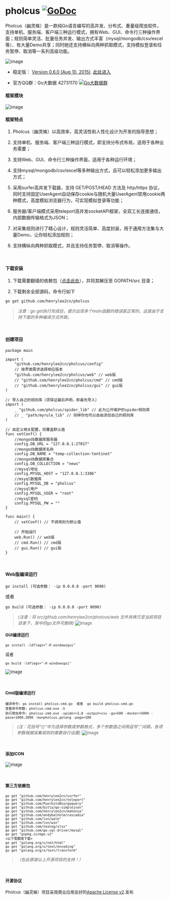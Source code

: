 # pholcus    [![GoDoc](https://godoc.org/github.com/tsuna/gohbase?status.png)](https://godoc.org/github.com/henrylee2cn/pholcus)

Pholcus（幽灵蛛）是一款纯Go语言编写的高并发、分布式、重量级爬虫软件，支持单机、服务端、客户端三种运行模式，拥有Web、GUI、命令行三种操作界面；规则简单灵活、批量任务并发、输出方式丰富（mysql/mongodb/csv/excel等）、有大量Demo共享；同时她还支持横纵向两种抓取模式，支持模拟登录和任务暂停、取消等一系列高级功能。

![image](https://github.com/henrylee2cn/pholcus/blob/master/doc/icon.png)

* 稳定版： [Version 0.6.0 (Aug 10, 2015)](https://github.com/henrylee2cn/pholcus/releases).   [此处进入](https://github.com/henrylee2cn/pholcus/tree/master)

* 官方QQ群：Go大数据 42731170    [![Go大数据群](http://pub.idqqimg.com/wpa/images/group.png)](http://shang.qq.com/wpa/qunwpa?idkey=83ee3e1a4be6bdb2b08a51a044c06ae52cf10a082f7c5cf6b36c1f78e8b03589)

#### 框架模块

![image](https://github.com/henrylee2cn/pholcus/blob/master/doc/project.png)


#### 框架特点
 1. Pholcus（幽灵蛛）以高效率，高灵活性和人性化设计为开发的指导思想；

 2. 支持单机、服务端、客户端三种运行模式，即支持分布式布局，适用于各种业务需要；
 
 3. 支持Web、GUI、命令行三种操作界面，适用于各种运行环境；
 
 4. 支持mysql/mongodb/csv/excel等多种输出方式，且可以轻松添加更多输出方式；
 
 5. 采用surfer高并发下载器，支持 GET/POST/HEAD 方法及 http/https 协议，同时支持固定UserAgent自动保存cookie与随机大量UserAgent禁用cookie两种模式，高度模拟浏览器行为，可实现模拟登录等功能；

 6. 服务器/客户端模式采用teleport高并发socketAPI框架，全双工长连接通信，内部数据传输格式为JSON；
 
 7. 对采集规则进行了精心设计，规则灵活简单、高度封装，用于通用方法集与大量Demo，让你轻松添加规则；
 
 8. 支持横纵向两种抓取模式，并且支持任务暂停、取消等操作。

&nbsp;

#### 下载安装

1. 下载需要翻墙的依赖包（[点击此处](https://raw.githubusercontent.com/henrylee2cn/pholcus/master/doc/%E9%9C%80%E8%A6%81%E7%BF%BB%E5%A2%99%E7%9A%84%E4%BE%9D%E8%B5%96%E5%8C%85%E5%9C%A8%E8%BF%99%E9%87%8C-%E8%A7%A3%E5%8E%8B%E8%87%B3gopath.rar)），并将其解压至 GOPATH/src 目录；

2. 下载剩余全部源码，命令行如下
```
go get github.com/henrylee2cn/pholcus
```

 > *<font size=2>注意：go get执行完成后，提示出现多个main函数的错误是正常的，这是由于支持下面的多种编译方式所致。</font>*

&nbsp;

#### 创建项目

```
package main

import (
    "github.com/henrylee2cn/pholcus/config"
    // 按界面需求选择相应版本
    "github.com/henrylee2cn/pholcus/web" // web版
    // "github.com/henrylee2cn/pholcus/cmd" // cmd版
    // "github.com/henrylee2cn/pholcus/gui" // gui版
)

// 导入自己的规则库（须保证最后声明，即最先导入）
import (
    _ "github.com/pholcus/spider_lib" // 此为公开维护的spider规则库
    // _ "path/myrule_lib" // 同样你也可以自由添加自己的规则库
)

// 自定义相关配置，将覆盖默认值
func setConf() {
    //mongodb数据库服务器
    config.DB_URL = "127.0.0.1:27017"
    //mongodb数据库名称
    config.DB_NAME = "temp-collection-tentinet"
    //mongodb数据库集合
    config.DB_COLLECTION = "news"
    //mysql地址
    config.MYSQL_HOST = "127.0.0.1:3306"
    //msyql数据库
    config.MYSQL_DB = "pholcus"
    //mysql用户
    config.MYSQL_USER = "root"
    //mysql密码
    config.MYSQL_PW = ""
}

func main() {
    // setConf() // 不调用则为默认值

    // 开始运行
    web.Run() // web版
    // cmd.Run() // cmd版
    // gui.Run() // gui版
}

```
&nbsp;

#### Web版编译运行
```
go install (可选参数： -ip 0.0.0.0 -port 9090)
```
或者
```
go build (可选参数： -ip 0.0.0.0 -port 9090)
```
> *<font size="2">(注意：将 src/github.com/henrylee2cn/pholcus/web 文件夹拷贝至当前项目目录下，其中的go文件可删除)*
![image](https://github.com/henrylee2cn/pholcus/blob/master/doc/webshow_1.jpg)


#### GUI编译运行
```
go install -ldflags="-H windowsgui"
```
或者
```
go build -ldflags="-H windowsgui"
```

![image](https://github.com/henrylee2cn/pholcus/blob/master/doc/guishow_0.jpg)

&nbsp;

#### Cmd版编译运行
```
编译命令: go install pholcus-cmd.go  或者  go build pholcus-cmd.go
查看命令参数: pholcus-cmd.exe -h
执行爬虫命令: pholcus-cmd.exe -spider=3,8 -output=csv -go=500 -docker=5000 -pase=1000,3000 -kw=pholcus,golang -page=100
```

> *<font size="2">(注：花括号“{}”中为选择参数或参数格式，多个参数值之间用逗号“,”间隔，各项参数根据采集规则的需要自行设置)*
![image](https://github.com/henrylee2cn/pholcus/blob/master/doc/cmd.jpg)


&nbsp;

#### 添加ICON

![image](https://github.com/henrylee2cn/pholcus/blob/master/doc/addicon.jpg)

&nbsp;

#### 第三方依赖包

```
go get "github.com/henrylee2cn/surfer"
go get "github.com/henrylee2cn/teleport"
go get "github.com/PuerkitoBio/goquery"
go get "github.com/bitly/go-simplejson"
go get "github.com/henrylee2cn/mahonia"
go get "github.com/andybalholm/cascadia"
go get "github.com/lxn/walk"
go get "github.com/lxn/win"
go get "github.com/tealeg/xlsx"
go get "github.com/go-sql-driver/mysql"
go get "gopkg.in/mgo.v2"
<以下需翻墙下载>
go get "golang.org/x/net/html"
go get "golang.org/x/text/encoding"
go get "golang.org/x/text/transform"
```
> *<font size="2">（在此感谢以上开源项目的支持！）</font>*


&nbsp;

#### 开源协议

Pholcus（幽灵蛛）项目采用商业应用友好的[Apache License v2](https://github.com/henrylee2cn/pholcus/blob/master/doc/license.txt).发布
